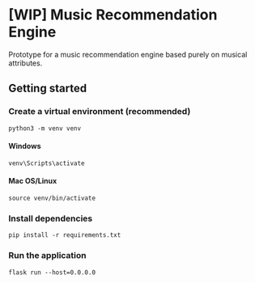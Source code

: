 # [WIP] Music Recommendation Engine
Prototype for a music recommendation engine based purely on musical attributes.

## Getting started
### Create a virtual environment (recommended)
```
python3 -m venv venv
```
#### Windows
```
venv\Scripts\activate
```
#### Mac OS/Linux
```
source venv/bin/activate
```
### Install dependencies
```
pip install -r requirements.txt
```
### Run the application
```
flask run --host=0.0.0.0
```
